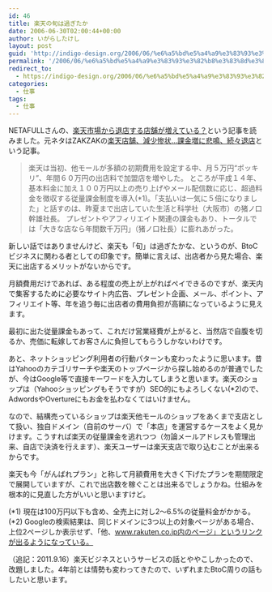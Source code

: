 ```yaml
---
id: 46
title: 楽天の旬は過ぎたか
date: 2006-06-30T02:00:44+00:00
author: いがらしたけし
layout: post
guid: 'http://indigo-design.org/2006/06/%e6%a5%bd%e5%a4%a9%e3%83%93%e3%82%b8%e3%83%8d%e3%82%b9%e3%81%ae%e6%97%ac%e3%81%af%e9%81%8e%e3%81%8e%e3%81%9f%e3%81%8b/'
permalink: '/2006/06/%e6%a5%bd%e5%a4%a9%e3%83%93%e3%82%b8%e3%83%8d%e3%82%b9%e3%81%ae%e6%97%ac%e3%81%af%e9%81%8e%e3%81%8e%e3%81%9f%e3%81%8b/'
redirect_to:
  - https://indigo-design.org/2006/06/%e6%a5%bd%e5%a4%a9%e3%83%93%e3%82%b8%e3%83%8d%e3%82%b9%e3%81%ae%e6%97%ac%e3%81%af%e9%81%8e%e3%81%8e%e3%81%9f%e3%81%8b/
categories:
  - 仕事
tags:
  - 仕事
---
```

NETAFULLさんの、<a href="http://netafull.net/news/014344.html" target="_blank">楽天市場から退店する店舗が増えている？</a>という記事を読みました。元ネタはZAKZAKの<a href="http://www.zakzak.co.jp/top/2006_06/t2006062834.html" target="_blank">楽天店舗、減少惨状…課金増に悲鳴、続々退店</a>という記事。

<blockquote>楽天は当初、他モールが多額の初期費用を設定する中、月５万円“ポッキリ”、年間６０万円の出店料で加盟店を増やした。
ところが平成１４年、基本料金に加え１００万円以上の売り上げやメール配信数に応じ、超過料金を徴収する従量課金制度を導入(*1)。「支払いは一気に５倍になりました」と話すのは、昨夏まで出店していた生活と科学社（大阪市）の猪ノ口幹雄社長。
プレゼントやアフィリエイト関連の課金もあり、トータルでは「大きな店なら年間数千万円」（猪ノ口社長）に膨れあがった。</blockquote>

新しい話ではありませんけど、楽天も「旬」は過ぎたかな、というのが、BtoCビジネスに関わる者としての印象です。簡単に言えば、出店者から見た場合、楽天に出店するメリットがないからです。

<!--more-->
月額費用だけであれば、ある程度の売上が上がればペイできるのですが、楽天内で集客するために必要なサイト内広告、プレゼント企画、メール、ポイント、アフィリエイト等、年を追う毎に出店者の費用負担が高額になっているように見えます。

最初に出た従量課金もあって、これだけ営業経費が上がると、当然店で自腹を切るか、売価に転嫁してお客さんに負担してもらうしかないわけです。

あと、ネットショッピング利用者の行動パターンも変わったように思います。昔はYahooのカテゴリサーチや楽天のトップページから探し始めるのが普通でしたが、今はGoogle等で直接キーワードを入力してしまうと思います。楽天のショップは（Yahooショッピングもそうですが）SEO的にもよろしくない(*2)ので、AdwordsやOvertureにもお金を払わなくてはいけません。

なので、結構売っているショップは楽天他モールのショップをあくまで支店として扱い、独自ドメイン（自前のサーバ）で「本店」を運営するケースをよく見かけます。こうすれば楽天の従量課金を逃れつつ（勿論メールアドレスも管理出来、自店で決済を行えます）、楽天ユーザーは楽天支店で取り込むことが出来るからです。

楽天も今「がんばれプラン」と称して月額費用を大きく下げたプランを期間限定で展開していますが、これで出店数を稼ぐことは出来るでしょうかね。仕組みを根本的に見直した方がいいと思いますけど。

(*1) 現在は100万円以下も含め、全売上に対し2〜6.5%の従量料金がかかる。
(*2) Googleの検索結果は、同じドメインに3つ以上の対象ページがある場合、上位2ページしか表示せず、「他、www.rakuten.co.jp内のページ」というリンクが出るようになっている。

（追記：2011.9.16）楽天ビジネスというサービスの話とややこしかったので、改題しました。4年前とは情勢も変わってきたので、いずれまたBtoC周りの話もしたいと思います。